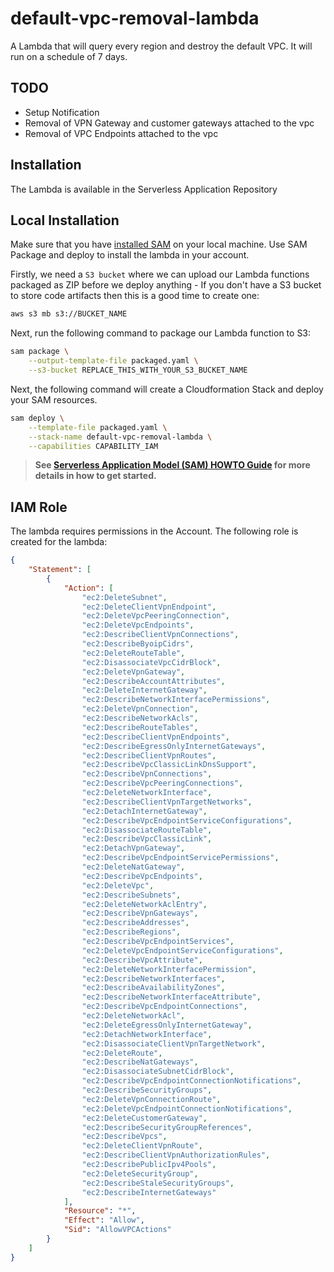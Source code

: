 # default-vpc-removal-lambda

A Lambda that will query every region and destroy the default VPC. It will run on a schedule of 7 days.

## TODO
* Setup Notification
* Removal of VPN Gateway and customer gateways attached to the vpc
* Removal of VPC Endpoints attached to the vpc 

## Installation

The Lambda is available in the Serverless Application Repository

## Local Installation

Make sure that you have [installed SAM](https://docs.aws.amazon.com/serverless-application-model/latest/developerguide/serverless-sam-cli-install.html) on your local machine. Use SAM Package
and deploy to install the lambda in your account.

Firstly, we need a `S3 bucket` where we can upload our Lambda functions packaged as ZIP before we deploy anything - If you don't have a S3 bucket to store code artifacts then this is a good time to create one:

```bash
aws s3 mb s3://BUCKET_NAME
```

Next, run the following command to package our Lambda function to S3:

```bash
sam package \
    --output-template-file packaged.yaml \
    --s3-bucket REPLACE_THIS_WITH_YOUR_S3_BUCKET_NAME
```

Next, the following command will create a Cloudformation Stack and deploy your SAM resources.

```bash
sam deploy \
    --template-file packaged.yaml \
    --stack-name default-vpc-removal-lambda \
    --capabilities CAPABILITY_IAM
```

> **See [Serverless Application Model (SAM) HOWTO Guide](https://docs.aws.amazon.com/serverless-application-model/latest/developerguide/serverless-quick-start.html) for more details in how to get started.**


## IAM Role

The lambda requires permissions in the Account. The following role is created
for the lambda:

```json
{
    "Statement": [
        {
            "Action": [
                "ec2:DeleteSubnet",
                "ec2:DeleteClientVpnEndpoint",
                "ec2:DeleteVpcPeeringConnection",
                "ec2:DeleteVpcEndpoints",
                "ec2:DescribeClientVpnConnections",
                "ec2:DescribeByoipCidrs",
                "ec2:DeleteRouteTable",
                "ec2:DisassociateVpcCidrBlock",
                "ec2:DeleteVpnGateway",
                "ec2:DescribeAccountAttributes",
                "ec2:DeleteInternetGateway",
                "ec2:DescribeNetworkInterfacePermissions",
                "ec2:DeleteVpnConnection",
                "ec2:DescribeNetworkAcls",
                "ec2:DescribeRouteTables",
                "ec2:DescribeClientVpnEndpoints",
                "ec2:DescribeEgressOnlyInternetGateways",
                "ec2:DescribeClientVpnRoutes",
                "ec2:DescribeVpcClassicLinkDnsSupport",
                "ec2:DescribeVpnConnections",
                "ec2:DescribeVpcPeeringConnections",
                "ec2:DeleteNetworkInterface",
                "ec2:DescribeClientVpnTargetNetworks",
                "ec2:DetachInternetGateway",
                "ec2:DescribeVpcEndpointServiceConfigurations",
                "ec2:DisassociateRouteTable",
                "ec2:DescribeVpcClassicLink",
                "ec2:DetachVpnGateway",
                "ec2:DescribeVpcEndpointServicePermissions",
                "ec2:DeleteNatGateway",
                "ec2:DescribeVpcEndpoints",
                "ec2:DeleteVpc",
                "ec2:DescribeSubnets",
                "ec2:DeleteNetworkAclEntry",
                "ec2:DescribeVpnGateways",
                "ec2:DescribeAddresses",
                "ec2:DescribeRegions",
                "ec2:DescribeVpcEndpointServices",
                "ec2:DeleteVpcEndpointServiceConfigurations",
                "ec2:DescribeVpcAttribute",
                "ec2:DeleteNetworkInterfacePermission",
                "ec2:DescribeNetworkInterfaces",
                "ec2:DescribeAvailabilityZones",
                "ec2:DescribeNetworkInterfaceAttribute",
                "ec2:DescribeVpcEndpointConnections",
                "ec2:DeleteNetworkAcl",
                "ec2:DeleteEgressOnlyInternetGateway",
                "ec2:DetachNetworkInterface",
                "ec2:DisassociateClientVpnTargetNetwork",
                "ec2:DeleteRoute",
                "ec2:DescribeNatGateways",
                "ec2:DisassociateSubnetCidrBlock",
                "ec2:DescribeVpcEndpointConnectionNotifications",
                "ec2:DescribeSecurityGroups",
                "ec2:DeleteVpnConnectionRoute",
                "ec2:DeleteVpcEndpointConnectionNotifications",
                "ec2:DeleteCustomerGateway",
                "ec2:DescribeSecurityGroupReferences",
                "ec2:DescribeVpcs",
                "ec2:DeleteClientVpnRoute",
                "ec2:DescribeClientVpnAuthorizationRules",
                "ec2:DescribePublicIpv4Pools",
                "ec2:DeleteSecurityGroup",
                "ec2:DescribeStaleSecurityGroups",
                "ec2:DescribeInternetGateways"
            ],
            "Resource": "*",
            "Effect": "Allow",
            "Sid": "AllowVPCActions"
        }
    ]
}
```
